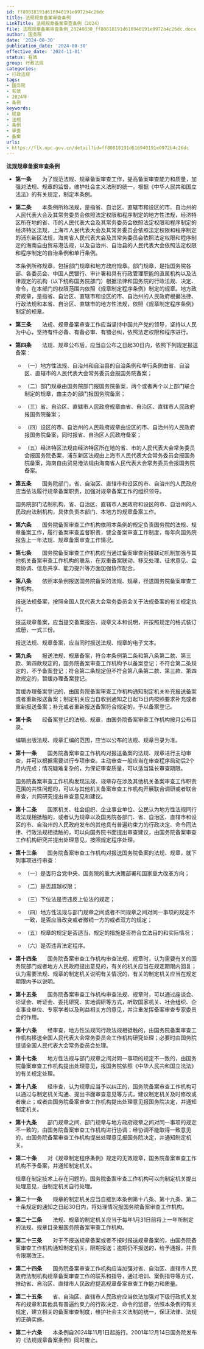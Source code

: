 ```yaml
---
id: ff80818191d616940191e0972b4c26dc
title: 法规规章备案审查条例
LinkTitle: 法规规章备案审查条例（2024）
file: 法规规章备案审查条例_20240830_ff80818191d616940191e0972b4c26dc.docx
author: 国务院
date: '2024-08-30'
publication_date: '2024-08-30'
effective_date: '2024-11-01'
status: 有效
group: 行政法规
categories:
- 行政法规
tags:
- 国务院
- 有效
- 2024年
- 条例
keywords:
- 规章
- 法规
- 条例
- 审查
- 备案
urls:
- https://flk.npc.gov.cn/detail?id=ff80818191d616940191e0972b4c26dc
---
```


**法规规章备案审查条例**

- **第一条**　　为了规范法规、规章备案审查工作，提高备案审查能力和质量，加强对法规、规章的监督，维护社会主义法制的统一，根据《中华人民共和国立法法》的有关规定，制定本条例。

- **第二条**　　本条例所称法规，是指省、自治区、直辖市和设区的市、自治州的人民代表大会及其常务委员会依照法定权限和程序制定的地方性法规，经济特区所在地的省、市的人民代表大会及其常务委员会依照法定权限和程序制定的经济特区法规，上海市人民代表大会及其常务委员会依照法定权限和程序制定的浦东新区法规，海南省人民代表大会及其常务委员会依照法定权限和程序制定的海南自由贸易港法规，以及自治州、自治县的人民代表大会依照法定权限和程序制定的自治条例和单行条例。

  本条例所称规章，包括部门规章和地方政府规章。部门规章，是指国务院各部、各委员会、中国人民银行、审计署和具有行政管理职能的直属机构以及法律规定的机构（以下统称国务院部门）根据法律和国务院的行政法规、决定、命令，在本部门的权限范围内依照《规章制定程序条例》制定的规章。地方政府规章，是指省、自治区、直辖市和设区的市、自治州的人民政府根据法律、行政法规和本省、自治区、直辖市的地方性法规，依照《规章制定程序条例》制定的规章。

- **第三条**　　法规、规章备案审查工作应当坚持中国共产党的领导，坚持以人民为中心，坚持有件必备、有备必审、有错必纠，依照法定权限和程序进行。

- **第四条**　　法规、规章公布后，应当自公布之日起30日内，依照下列规定报送备案：

  - （一）地方性法规、自治州和自治县的自治条例和单行条例由省、自治区、直辖市的人民代表大会常务委员会报国务院备案；

  - （二）部门规章由国务院部门报国务院备案，两个或者两个以上部门联合制定的规章，由主办的部门报国务院备案；

  - （三）省、自治区、直辖市人民政府规章由省、自治区、直辖市人民政府报国务院备案；

  - （四）设区的市、自治州的人民政府规章由设区的市、自治州的人民政府报国务院备案，同时报省、自治区人民政府备案；

  - （五）经济特区法规由经济特区所在地的省、市的人民代表大会常务委员会报国务院备案，浦东新区法规由上海市人民代表大会常务委员会报国务院备案，海南自由贸易港法规由海南省人民代表大会常务委员会报国务院备案。

- **第五条**　　国务院部门，省、自治区、直辖市和设区的市、自治州的人民政府应当依法履行规章备案职责，加强对规章备案工作的组织领导。

  国务院部门法制机构，省、自治区、直辖市人民政府和设区的市、自治州的人民政府法制机构，具体负责本部门、本地方的规章备案工作。

- **第六条**　　国务院备案审查工作机构依照本条例的规定负责国务院的法规、规章备案工作，履行备案审查监督职责，健全备案审查工作制度，每年向国务院报告上一年法规、规章备案审查工作情况。

- **第七条**　　国务院备案审查工作机构应当通过备案审查衔接联动机制加强与其他机关备案审查工作机构的联系，在双重备案联动、移交处理、征求意见、会商协调、信息共享、能力提升等方面加强协作配合。

- **第八条**　　依照本条例报送国务院备案的法规、规章，径送国务院备案审查工作机构。

  报送法规备案，按照全国人民代表大会常务委员会关于法规备案的有关规定执行。

  报送规章备案，应当提交备案报告、规章文本和说明，并按照规定的格式装订成册，一式三份。

  报送法规、规章备案，应当同时报送法规、规章的电子文本。

- **第九条**　　报送法规、规章备案，符合本条例第二条和第八条第二款、第三款、第四款规定的，国务院备案审查工作机构予以备案登记；不符合第二条规定的，不予备案登记；符合第二条规定但不符合第八条第二款、第三款、第四款规定的，暂缓办理备案登记。

  暂缓办理备案登记的，由国务院备案审查工作机构通知制定机关补充报送备案或者重新报送备案；制定机关应当自收到通知之日起15日内按照要求补充或者重新报送备案；补充或者重新报送备案符合规定的，予以备案登记。

- **第十条**　　经备案登记的法规、规章，由国务院备案审查工作机构按月公布目录。

  编辑出版法规、规章汇编的范围，应当以公布的法规、规章目录为准。

- **第十一条**　　国务院备案审查工作机构对报送备案的法规、规章进行主动审查，并可以根据需要进行专项审查。主动审查一般应当在审查程序启动后2个月内完成；情况疑难复杂的，为保证审查质量，可以适当延长审查期限。

  国务院备案审查工作机构发现法规、规章存在涉及其他机关备案审查工作职责范围的共性问题的，可以与其他机关备案审查工作机构开展联合调研或者联合审查，共同研究提出审查意见和建议。

- **第十二条**　　国家机关、社会组织、企业事业单位、公民认为地方性法规同行政法规相抵触的，或者认为规章以及国务院各部门、省、自治区、直辖市和设区的市、自治州的人民政府发布的其他具有普遍约束力的行政决定、命令同法律、行政法规相抵触的，可以向国务院书面提出审查建议，由国务院备案审查工作机构研究并提出处理意见，按照规定程序处理。

- **第十三条**　　国务院备案审查工作机构对报送国务院备案的法规、规章，就下列事项进行审查：

  - （一）是否符合党中央、国务院的重大决策部署和国家重大改革方向；

  - （二）是否超越权限；

  - （三）下位法是否违反上位法的规定；

  - （四）地方性法规与部门规章之间或者不同规章之间对同一事项的规定不一致，是否应当改变或者撤销一方的或者双方的规定；

  - （五）规章的规定是否适当，规定的措施是否符合立法目的和实际情况；

  - （六）是否违背法定程序。

- **第十四条**　　国务院备案审查工作机构审查法规、规章时，认为需要有关的国务院部门或者地方人民政府提出意见的，有关的机关应当在规定期限内回复；认为需要法规、规章的制定机关说明有关情况的，有关的制定机关应当在规定期限内予以说明。

- **第十五条**　　国务院备案审查工作机构审查法规、规章时，可以通过座谈会、论证会、听证会、委托研究、实地调研等方式，听取国家机关、社会组织、企业事业单位、专家学者以及利益相关方的意见，并注重发挥备案审查专家委员会的作用。

- **第十六条**　　经审查，地方性法规同行政法规相抵触的，由国务院备案审查工作机构移送全国人民代表大会常务委员会工作机构研究处理；必要时由国务院提请全国人民代表大会常务委员会处理。

- **第十七条**　　地方性法规与部门规章之间对同一事项的规定不一致的，由国务院备案审查工作机构提出处理意见，报国务院依照《中华人民共和国立法法》的有关规定处理。

- **第十八条**　　经审查，认为规章应当予以纠正的，国务院备案审查工作机构可以通过与制定机关沟通、提出书面审查意见等方式，建议制定机关及时修改或者废止；或者由国务院备案审查工作机构提出处理意见报国务院决定，并通知制定机关。

- **第十九条**　　部门规章之间、部门规章与地方政府规章之间对同一事项的规定不一致的，由国务院备案审查工作机构进行协调；经协调不能取得一致意见的，由国务院备案审查工作机构提出处理意见报国务院决定，并通知制定机关。

- **第二十条**　　对《规章制定程序条例》规定的无效规章，国务院备案审查工作机构不予备案，并通知制定机关。

  规章在制定技术上存在问题的，国务院备案审查工作机构可以向制定机关提出处理意见，由制定机关自行处理。

- **第二十一条**　　规章的制定机关应当自接到本条例第十八条、第十九条、第二十条规定的通知之日起30日内，将处理情况报国务院备案审查工作机构。

- **第二十二条**　　法规、规章的制定机关应当于每年1月31日前将上一年所制定的法规、规章目录报国务院备案审查工作机构。

- **第二十三条**　　对于不报送规章备案或者不按时报送规章备案的，由国务院备案审查工作机构通知制定机关，限期报送；逾期仍不报送的，给予通报，并责令限期改正。

- **第二十四条**　　国务院备案审查工作机构应当加强对省、自治区、直辖市人民政府法制机构规章备案审查工作的联系和指导，通过培训、案例指导等方式，推动省、自治区、直辖市人民政府提高规章备案审查工作能力和质量。

- **第二十五条**　　省、自治区、直辖市人民政府应当依法加强对下级行政机关发布的规章和其他具有普遍约束力的行政决定、命令的监督，依照本条例的有关规定，建立相关的备案审查制度，维护社会主义法制的统一，保证法律、法规的正确实施。

- **第二十六条**　　本条例自2024年11月1日起施行。2001年12月14日国务院发布的《法规规章备案条例》同时废止。
